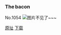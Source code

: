 ### The bacon
No.1054
![图片不见了~~~](https://imgs.xkcd.com/comics/thebacon.png)

[原址](https://xkcd.com//1054) [下载](https://imgs.xkcd.com/comics/thebacon.png)

